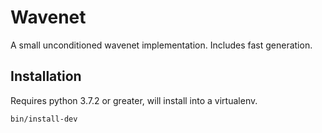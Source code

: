 # Wavenet

A small unconditioned wavenet implementation. Includes fast generation.


## Installation

Requires python 3.7.2 or greater, will install into a virtualenv.

```
bin/install-dev
```
